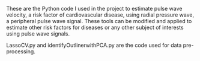 These are the Python code I used in the project to estimate pulse wave velocity, a risk factor of cardiovascular disease, using radial pressure wave, a peripheral pulse wave signal. These tools can be modified and applied to estimate other risk factors for diseases or any other subject of interests using pulse wave signals. 

LassoCV.py and identifyOutlinerwithPCA.py are the code used for data pre-processing. 


